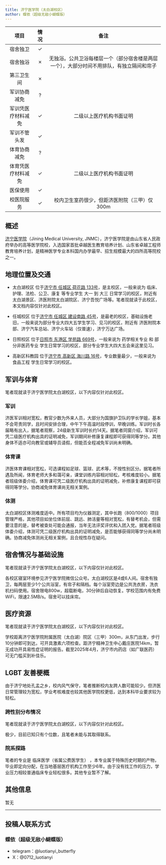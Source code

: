 ```yaml
---
title: 济宁医学院（太白湖校区）
author: 蝶依（超级无敌小蝴蝶版）
---
```


|        项目        | 情况 |     备注     |
| :----------------: | :--: | :----------: |
|      宿舍独卫      |  ✓  | |
|      宿舍独浴      |  ✗   |  无独浴。公共卫浴每楼层一个（部分宿舍楼是两层一个），大部分时间不用排队，有独立隔间和帘子            |
|     第三卫生间     |  ✗   |              |
|    军训协商减免    |  ?   |              |
| 军训凭医疗材料减免 |  ✓   |   二级以上医疗机构书面证明  |
|    军训不管头发    |  ✓   | |
|    体育协商减免    |  ?   |              |
| 体育凭医疗材料减免 |  ✓   |  二级以上医疗机构书面证明   |
|      医保使用      |  ✓   |  |
|     校医院服务     |  ✓   |校内卫生室药很少，但距济医附院（三甲）仅300m|

## 概述

[济宁医学院](https://www.jnmc.edu.cn/)（Jining Medical University, JNMC），济宁医学院是由山东省人民政府举办的高等医学院校，入选国家首批卓越医生教育培养计划、山东省卓越工程师教育培养计划，是精神医学专业本科国内办学最早、招生规模最大的四所高等院校之一。

## 地理位置及交通

- 太白湖校区 位于[济宁市 任城区 荷花路 133号](https://ditu.amap.com/place/B02190AXWJ)，是主校区，一般来说为 临床、护理、法检、公卫、康复 等专业学生 大一 到 大三 日常学习的校区，附近有 太白湖景区、济医附院太白湖院区、济宁吾悦广场等。笔者现就读于此校区，本文档内容仅针对此校区。

- 任城校区 位于[济宁市 任城区 建设南路 45号](https://ditu.amap.com/place/B0219057F4)，是最老的校区，基础设施老旧，一般来说为部分专业大四大五学生学习、见习的校区，附近有 济医附院本部、济宁汽车总站、济宁火车站（仅普速），济宁万达广场。

- 日照校区 位于[日照市 东港区 学苑路 669号](https://ditu.amap.com/place/B027902TGV)，一般来说为 药学相关专业 和 部分非医药专业 学生日常学习的校区，部分专业学生大四大五会来这里见习。

- 高新区科教园 位于[济宁市 高新区 海川路 16号](https://ditu.amap.com/place/B0FFG6XUKZ)，专业数量最少，一般来说为 食品工程 学生日常学习的校区。

## 军训与体育

笔者现就读于济宁医学院太白湖校区，以下内容仅针对此校区。

### 军训

济医军训相对宽松，教官少数为外来人员，大部分为国旗护卫队的学长学姐，基本不会苛责同学，且时间安排合理，中午下午高温时段停训，早晚训练。军训时长各届略有出入，据笔者观察，24级新生军训时长约14天。据笔者同窗介绍，军训可凭二级医疗机构出具的证明减免，军训期间补修康复课程即可获得同等学分。其他身体不适亦可向教官或辅导员请假，但能否全程减免军训尚未明确。

### 体育课

济医体育课相对宽松，可选课程如足球、篮球、武术等，不按性别区分。据笔者所遇及所闻，体育老师大多和蔼可亲，课堂训练内容相对轻松，考核难度较小。据笔者班级体委介绍，体育课可凭二级医疗机构出具的证明减免，补修康复课程即可获得同等学分。协商减免体育课尚无相关案例。

### 体测

太白湖校区体测难度适中。所有项目均为仪器测定，其中长跑（800/1000）项目管理严格，其他项目如坐位体前屈、跳远、肺活量等相对宽松，有替考机会，但需要注意的是，替考被查处可能会通报，当年无法评奖评优和入团入党。据笔者班级体委介绍，体测可凭二级医疗机构出具的证明减免，是否能够获得同等学分尚未明确。协商减免体测尚无相关案例，且合规性存在疑问。

## 宿舍情况与基础设施

笔者现就读于济宁医学院太白湖校区，以下内容仅针对此校区。

各校区寝室环境参见济宁医学院微信公众号。太白湖校区是4或6人间。宿舍有独卫，每两层至少1个公共浴室，有帘子和隔档。每个浴室旁边是公共洗衣房，洗衣机扫码使用。宿舍限电800w，超载断电，30分钟后自动恢复。学校范围内有免费WiFi，限速2.5MB/s。宿舍可以挂床帘。

## 医疗资源

笔者现就读于济宁医学院太白湖校区，以下内容仅针对此校区。

学校距离济宁医学院附属医院（太白湖）院区（三甲）300m，从东门出发，步行10分钟即可到达，可开具激素六项检查。距济宁精神卫生中心戴庄医院14km，暂无成功开具易性症证明的报告。截至2025年4月，济宁市内药店（如广联医药）可无门槛买到补佳乐。

## LGBT 友善梗概

由于济宁地处孔孟之乡，校内风气保守，笔者推断校内友跨人数可能较少。但济医日常管理较为宽松，学业考核难度也较其他医学院校更低，达到本科毕业要求较为轻松。

### 跨性别分布情况

笔者现就读于济宁医学院太白湖校区，以下内容仅针对此校区。

极少，目前已知只有个位数，且笔者未能与其取得联系。

### 院系探路

笔者的专业是 临床医学（省属公费医学生） ，本专业属于特殊历史时期的产物，毕业即定向分配，在当地基层医疗机构工作至少6年。由于没有找工作的压力，学业压力相较普通临床专业轻松很多。其他专业暂不了解。

## 其他信息

暂无

---

## 投稿人联系方式

### 蝶依（超级无敌小蝴蝶版）

- telegram：@luotianyi_butterfly
- X：@0712_luotianyi
